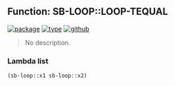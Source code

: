 ## Function: SB-LOOP::LOOP-TEQUAL
[![package](https://img.shields.io/badge/Package-SB--LOOP-5f9ea0.svg?style=social&colorA=999999)](../) [![type](https://img.shields.io/badge/Type-Function-5f9ea0.svg?style=social&colorA=999999)](../#function) [![github](https://img.shields.io/badge/GitHub-View_the_source-5f9ea0.svg?style=social&colorA=999999&logo=github)](https://github.com/sbcl/sbcl/blob/master/src/code/loop.lisp/) 

> No description.

### Lambda list
```cl
(sb-loop::x1 sb-loop::x2)
```

